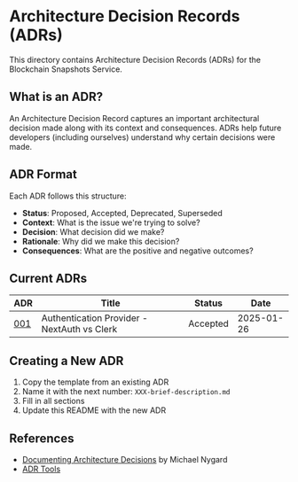 # Architecture Decision Records (ADRs)

This directory contains Architecture Decision Records (ADRs) for the Blockchain Snapshots Service.

## What is an ADR?

An Architecture Decision Record captures an important architectural decision made along with its context and consequences. ADRs help future developers (including ourselves) understand why certain decisions were made.

## ADR Format

Each ADR follows this structure:
- **Status**: Proposed, Accepted, Deprecated, Superseded
- **Context**: What is the issue we're trying to solve?
- **Decision**: What decision did we make?
- **Rationale**: Why did we make this decision?
- **Consequences**: What are the positive and negative outcomes?

## Current ADRs

| ADR | Title | Status | Date |
|-----|-------|--------|------|
| [001](001-authentication-nextauth-vs-clerk.md) | Authentication Provider - NextAuth vs Clerk | Accepted | 2025-01-26 |

## Creating a New ADR

1. Copy the template from an existing ADR
2. Name it with the next number: `XXX-brief-description.md`
3. Fill in all sections
4. Update this README with the new ADR

## References
- [Documenting Architecture Decisions](https://cognitect.com/blog/2011/11/15/documenting-architecture-decisions) by Michael Nygard
- [ADR Tools](https://github.com/npryce/adr-tools)